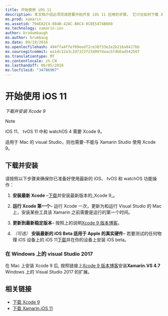 ```yaml
---
title: 开始使用 iOS 11
description: 本文档介绍必须完成若要开始开发 iOS 11 应用的步骤。 它讨论如何下载 Xcode 并更新自 Visual Studio 2017 年 1。
ms.prod: xamarin
ms.assetid: 794EA2C4-884B-42AC-B8C4-8C8E5474B660
ms.technology: xamarin-ios
author: bradumbaugh
ms.author: brumbaug
ms.date: 09/19/2016
ms.openlocfilehash: 494ffa4ffef09eedf2ce38f33e2e2b216a9417bb
ms.sourcegitcommit: ea1dc12a3c2d7322f234997daacbfdb6ad542507
ms.translationtype: MT
ms.contentlocale: zh-CN
ms.lasthandoff: 06/05/2018
ms.locfileid: "34786907"
---
```

# <a name="getting-started-with-ios-11"></a>开始使用 iOS 11

_下载并安装 Xcode 9_

> [!NOTE]
> iOS 11、 tvOS 11 中和 watchOS 4 需要 Xcode 9。
>
> 适用于 Mac 的 visual Studio，则也需要-不能与 Xamarin Studio 使用 Xcode 9。

## <a name="download-and-install"></a>下载并安装

请按照以下步骤来确保你已准备好使用最新的 iOS、 tvOS 和 watchOS 功能操作：

1. **安装最新 Xcode** –[下载](https://developer.apple.com/download/)并安装最新版本的_Xcode 9_。

2. **运行 Xcode 第一个**– 运行 Xcode 一次，更新为和运行 Visual Studio 的 Mac 上，安装某些工具该 Xamarin 之前需要是运行的第一个时间。

3. **更新到最新稳定版本**– 按照上的说明[Xcode 9 版本博客](https://releases.xamarin.com/stable-release-15-3-5-with-xcode-9-support/)。

4. _（可选）_ **安装最新的 iOS Beta 适用于 Apple 的真实硬件**– 若要测试的任何物理 iOS 设备上的 iOS 11[下载](https://developer.apple.com/download/)并在你的设备上安装 iOS beta。


### <a name="visual-studio-2017-on-windows"></a>在 Windows 上的 visual Studio 2017

在 Mac 上安装 Xcode 9 后, 按照链接上[Xcode 9 版本博客](https://releases.xamarin.com/stable-release-15-3-5-with-xcode-9-support/)安装**Xamarin.VS 4.7** Windows 上的 Visual Studio 2017 的扩展。


## <a name="related-links"></a>相关链接

- [下载 Xcode 9](https://developer.apple.com/download/)
- [下载 Xamarin.iOS 11](https://releases.xamarin.com/stable-release-15-3-5-with-xcode-9-support/)
